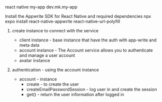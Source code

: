 react native
my-app
dev.mk.my-app

Install the Appwrite SDK for React Native and required dependencies
npx expo install react-native-appwrite react-native-url-polyfill

1. create instance to connect with the service

   - client instance - base instance that have the auth with app-write and meta data
   - account instance - The Account service allows you to authenticate and manage a user account
   - avatar instance

2. authentication - using the account instance
   - account - instance
     - create - to create the user
     - createEmailPasswordSession - log user in and create the session
     - get() - return the user information after logged in
